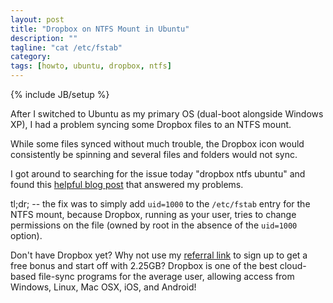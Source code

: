 ```yaml
---
layout: post
title: "Dropbox on NTFS Mount in Ubuntu"
description: ""
tagline: "cat /etc/fstab"
category: 
tags: [howto, ubuntu, dropbox, ntfs]
---
```

{% include JB/setup %}

After I switched to Ubuntu as my primary OS (dual-boot alongside Windows XP), I had a problem syncing some Dropbox files to an NTFS mount.

While some files synced without much trouble, the Dropbox icon would consistently be spinning and several files and folders would not sync.

I got around to searching for the issue today "dropbox ntfs ubuntu" and found this [helpful blog post](http://blog.vnox.de/2010/12/ubuntu-linux-with-dropbox-on-an-ntfs-drive/) that answered my problems.

tl;dr; -- the fix was to simply add `uid=1000` to the `/etc/fstab` entry for the NTFS mount, because Dropbox, running as your user, tries to change permissions on the file (owned by root in the absence of the `uid=1000` option).

Don't have Dropbox yet? Why not use my [referral link](http://db.tt/KfzTgNs) to sign up to get a free bonus and start off with 2.25GB? Dropbox is one of the best cloud-based file-sync programs for the average user, allowing access from Windows, Linux, Mac OSX, iOS, and Android!